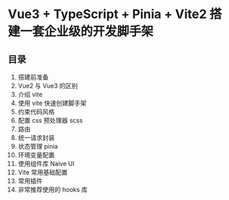 # Vue3 + TypeScript + Pinia + Vite2 搭建一套企业级的开发脚手架
## 目录
1. 搭建前准备
2. Vue2 与 Vue3 的区别
3. 介绍 vite
4. 使用 vite 快速创建脚手架
5. 约束代码风格
6. 配置 css 预处理器 scss
7. 路由
8. 统一请求封装
9. 状态管理 pinia
10. 环境变量配置
11. 使用组件库 Naive UI
12. Vite 常用基础配置
13. 常用插件
14. 非常推荐使用的 hooks 库